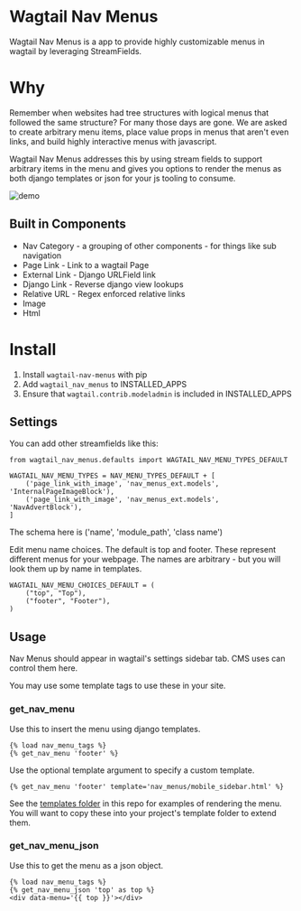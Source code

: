 # Wagtail Nav Menus

Wagtail Nav Menus is a app to provide highly customizable menus in wagtail by leveraging StreamFields.

# Why

Remember when websites had tree structures with logical menus that followed the same structure?
For many those days are gone. We are asked to create arbitrary menu items, place value props
in menus that aren't even links, and build highly interactive menus with javascript.

Wagtail Nav Menus addresses this by using stream fields to support arbitrary items in the menu and
gives you options to render the menus as both django templates or json for your js tooling to consume.

![demo](demo.png)

## Built in Components

- Nav Category - a grouping of other components - for things like sub navigation
- Page Link - Link to a wagtail Page
- External Link - Django URLField link
- Django Link - Reverse django view lookups
- Relative URL - Regex enforced relative links
- Image
- Html

# Install

1. Install `wagtail-nav-menus` with pip
2. Add `wagtail_nav_menus` to INSTALLED_APPS
3. Ensure that `wagtail.contrib.modeladmin` is included in INSTALLED_APPS

## Settings

You can add other streamfields like this:

```
from wagtail_nav_menus.defaults import WAGTAIL_NAV_MENU_TYPES_DEFAULT

WAGTAIL_NAV_MENU_TYPES = NAV_MENU_TYPES_DEFAULT + [
    ('page_link_with_image', 'nav_menus_ext.models', 'InternalPageImageBlock'),
    ('page_link_with_image', 'nav_menus_ext.models', 'NavAdvertBlock'),
]
```

The schema here is ('name', 'module_path', 'class name')

Edit menu name choices. The default is top and footer. These represent different menus for your webpage.
The names are arbitrary - but you will look them up by name in templates.

```
WAGTAIL_NAV_MENU_CHOICES_DEFAULT = (
    ("top", "Top"),
    ("footer", "Footer"),
)
```

## Usage

Nav Menus should appear in wagtail's settings sidebar tab. CMS uses can control them here.

You may use some template tags to use these in your site.

### get_nav_menu

Use this to insert the menu using django templates.

``` 
{% load nav_menu_tags %}
{% get_nav_menu 'footer' %}
```

Use the optional template argument to specify a custom template.

```
{% get_nav_menu 'footer' template='nav_menus/mobile_sidebar.html' %}
```

See the [templates folder](wagtail_nav_menus/templates/) in this repo for examples of rendering the menu.
You will want to copy these into your project's template folder to extend them.


### get_nav_menu_json

Use this to get the menu as a json object.

``` 
{% load nav_menu_tags %}
{% get_nav_menu_json 'top' as top %}
<div data-menu='{{ top }}'></div>
```
